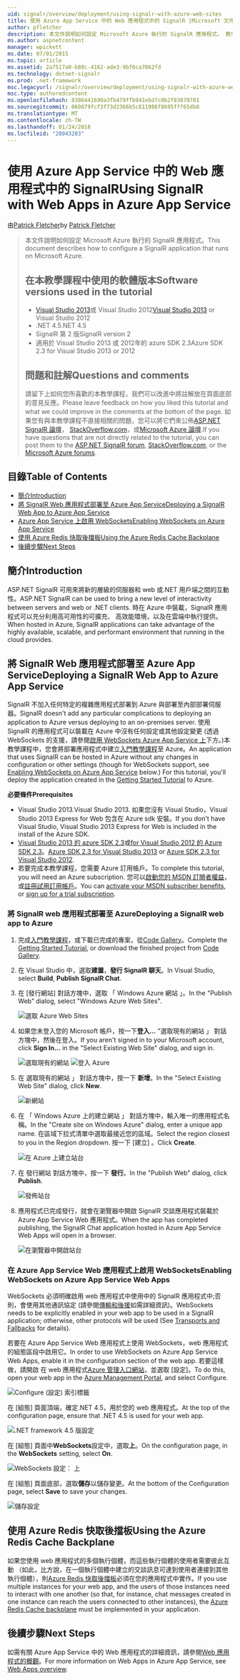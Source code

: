 ```yaml
---
uid: signalr/overview/deployment/using-signalr-with-azure-web-sites
title: 使用 Azure App Service 中的 Web 應用程式中的 SignalR |Microsoft 文件
author: pfletcher
description: 本文件說明如何設定 Microsoft Azure 執行的 SignalR 應用程式。 教學課程中的軟體版本可用，Visual Studio 2013 或 Vis....
ms.author: aspnetcontent
manager: wpickett
ms.date: 07/01/2015
ms.topic: article
ms.assetid: 2a7517a0-b88c-4162-ade3-9bf6ca7062fd
ms.technology: dotnet-signalr
ms.prod: .net-framework
msc.legacyurl: /signalr/overview/deployment/using-signalr-with-azure-web-sites
msc.type: authoredcontent
ms.openlocfilehash: 8386441690a3fb479ffb941ebd7c0b2f83870781
ms.sourcegitcommit: 060879fcf3f73d2366b5c811986f8695fff65db8
ms.translationtype: MT
ms.contentlocale: zh-TW
ms.lasthandoff: 01/24/2018
ms.locfileid: "28043203"
---
```

<a name="using-signalr-with-web-apps-in-azure-app-service"></a><span data-ttu-id="d8865-104">使用 Azure App Service 中的 Web 應用程式中的 SignalR</span><span class="sxs-lookup"><span data-stu-id="d8865-104">Using SignalR with Web Apps in Azure App Service</span></span>
====================
<span data-ttu-id="d8865-105">由[Patrick Fletcher](https://github.com/pfletcher)</span><span class="sxs-lookup"><span data-stu-id="d8865-105">by [Patrick Fletcher](https://github.com/pfletcher)</span></span>

> <span data-ttu-id="d8865-106">本文件說明如何設定 Microsoft Azure 執行的 SignalR 應用程式。</span><span class="sxs-lookup"><span data-stu-id="d8865-106">This document describes how to configure a SignalR application that runs on Microsoft Azure.</span></span>
> 
> ## <a name="software-versions-used-in-the-tutorial"></a><span data-ttu-id="d8865-107">在本教學課程中使用的軟體版本</span><span class="sxs-lookup"><span data-stu-id="d8865-107">Software versions used in the tutorial</span></span>
> 
> 
> - <span data-ttu-id="d8865-108">[Visual Studio 2013](https://www.microsoft.com/visualstudio/eng/2013-downloads)或 Visual Studio 2012</span><span class="sxs-lookup"><span data-stu-id="d8865-108">[Visual Studio 2013](https://www.microsoft.com/visualstudio/eng/2013-downloads) or Visual Studio 2012</span></span>
> - <span data-ttu-id="d8865-109">.NET 4.5</span><span class="sxs-lookup"><span data-stu-id="d8865-109">.NET 4.5</span></span>
> - <span data-ttu-id="d8865-110">SignalR 第 2 版</span><span class="sxs-lookup"><span data-stu-id="d8865-110">SignalR version 2</span></span>
> - <span data-ttu-id="d8865-111">適用於 Visual Studio 2013 或 2012年的 azure SDK 2.3</span><span class="sxs-lookup"><span data-stu-id="d8865-111">Azure SDK 2.3 for Visual Studio 2013 or 2012</span></span>
>   
> 
> 
> ## <a name="questions-and-comments"></a><span data-ttu-id="d8865-112">問題和註解</span><span class="sxs-lookup"><span data-stu-id="d8865-112">Questions and comments</span></span>
> 
> <span data-ttu-id="d8865-113">請留下上如何您所喜歡的本教學課程，我們可以改進中將註解放在頁面底部的意見反應。</span><span class="sxs-lookup"><span data-stu-id="d8865-113">Please leave feedback on how you liked this tutorial and what we could improve in the comments at the bottom of the page.</span></span> <span data-ttu-id="d8865-114">如果您有與本教學課程不直接相關的問題，您可以將它們來公佈[ASP.NET SignalR 論壇](https://forums.asp.net/1254.aspx/1?ASP+NET+SignalR)， [StackOverflow.com](http://stackoverflow.com/)，或[Microsoft Azure 論壇](https://social.msdn.microsoft.com/Forums/windowsazure/home?category=windowsazureplatform).</span><span class="sxs-lookup"><span data-stu-id="d8865-114">If you have questions that are not directly related to the tutorial, you can post them to the [ASP.NET SignalR forum](https://forums.asp.net/1254.aspx/1?ASP+NET+SignalR), [StackOverflow.com](http://stackoverflow.com/), or the [Microsoft Azure forums](https://social.msdn.microsoft.com/Forums/windowsazure/home?category=windowsazureplatform).</span></span>


## <a name="table-of-contents"></a><span data-ttu-id="d8865-115">目錄</span><span class="sxs-lookup"><span data-stu-id="d8865-115">Table of Contents</span></span>

- [<span data-ttu-id="d8865-116">簡介</span><span class="sxs-lookup"><span data-stu-id="d8865-116">Introduction</span></span>](#introduction)
- [<span data-ttu-id="d8865-117">將 SignalR Web 應用程式部署至 Azure App Service</span><span class="sxs-lookup"><span data-stu-id="d8865-117">Deploying a SignalR Web App to Azure App Service</span></span>](#deploying)
- [<span data-ttu-id="d8865-118">Azure App Service 上啟用 WebSockets</span><span class="sxs-lookup"><span data-stu-id="d8865-118">Enabling WebSockets on Azure App Service</span></span>](#websocket)
- [<span data-ttu-id="d8865-119">使用 Azure Redis 快取後擋板</span><span class="sxs-lookup"><span data-stu-id="d8865-119">Using the Azure Redis Cache Backplane</span></span>](#backplane)
- [<span data-ttu-id="d8865-120">後續步驟</span><span class="sxs-lookup"><span data-stu-id="d8865-120">Next Steps</span></span>](#nextsteps)

<a id="introduction"></a>
## <a name="introduction"></a><span data-ttu-id="d8865-121">簡介</span><span class="sxs-lookup"><span data-stu-id="d8865-121">Introduction</span></span>

<span data-ttu-id="d8865-122">ASP.NET SignalR 可用來將新的層級的伺服器和 web 或.NET 用戶端之間的互動性。</span><span class="sxs-lookup"><span data-stu-id="d8865-122">ASP.NET SignalR can be used to bring a new level of interactivity between servers and web or .NET clients.</span></span> <span data-ttu-id="d8865-123">時在 Azure 中裝載，SignalR 應用程式可以充分利用高可用性的可擴充、 高效能環境，以及在雲端中執行提供。</span><span class="sxs-lookup"><span data-stu-id="d8865-123">When hosted in Azure, SignalR applications can take advantage of the highly available, scalable, and performant environment that running in the cloud provides.</span></span>

<a id="deploying"></a>
## <a name="deploying-a-signalr-web-app-to-azure-app-service"></a><span data-ttu-id="d8865-124">將 SignalR Web 應用程式部署至 Azure App Service</span><span class="sxs-lookup"><span data-stu-id="d8865-124">Deploying a SignalR Web App to Azure App Service</span></span>

<span data-ttu-id="d8865-125">SignalR 不加入任何特定的複雜應用程式部署到 Azure 與部署至內部部署伺服器。</span><span class="sxs-lookup"><span data-stu-id="d8865-125">SignalR doesn't add any particular complications to deploying an application to Azure versus deploying to an on-premises server.</span></span> <span data-ttu-id="d8865-126">使用 SignalR 的應用程式可以裝載在 Azure 中沒有任何設定或其他設定變更 (透過 WebSockets 的支援，請參閱[啟用 WebSockets Azure App Service 上](#websocket)下方。)本教學課程中，您會將部署應用程式中建立[入門教學課程](../getting-started/tutorial-getting-started-with-signalr.md)至 Azure。</span><span class="sxs-lookup"><span data-stu-id="d8865-126">An application that uses SignalR can be hosted in Azure without any changes in configuration or other settings (though for WebSockets support, see [Enabling WebSockets on Azure App Service](#websocket) below.) For this tutorial, you'll deploy the application created in the [Getting Started Tutorial](../getting-started/tutorial-getting-started-with-signalr.md) to Azure.</span></span>

<span data-ttu-id="d8865-127">**必要條件**</span><span class="sxs-lookup"><span data-stu-id="d8865-127">**Prerequisites**</span></span>

- <span data-ttu-id="d8865-128">Visual Studio 2013.</span><span class="sxs-lookup"><span data-stu-id="d8865-128">Visual Studio 2013.</span></span> <span data-ttu-id="d8865-129">如果您沒有 Visual Studio，Visual Studio 2013 Express for Web 包含在 Azure sdk 安裝。</span><span class="sxs-lookup"><span data-stu-id="d8865-129">If you don't have Visual Studio, Visual Studio 2013 Express for Web is included in the install of the Azure SDK.</span></span>
- <span data-ttu-id="d8865-130">[Visual Studio 2013 的 azure SDK 2.3](https://go.microsoft.com/fwlink/?linkid=324322&clcid=0x409)或[for Visual Studio 2012 的 Azure SDK 2.3](https://go.microsoft.com/fwlink/p/?linkid=323511)。</span><span class="sxs-lookup"><span data-stu-id="d8865-130">[Azure SDK 2.3 for Visual Studio 2013](https://go.microsoft.com/fwlink/?linkid=324322&clcid=0x409) or [Azure SDK 2.3 for Visual Studio 2012](https://go.microsoft.com/fwlink/p/?linkid=323511).</span></span>
- <span data-ttu-id="d8865-131">若要完成本教學課程，您需要 Azure 訂用帳戶。</span><span class="sxs-lookup"><span data-stu-id="d8865-131">To complete this tutorial, you will need an Azure subscription.</span></span> <span data-ttu-id="d8865-132">您可以[啟動您的 MSDN 訂閱者權益](https://azure.microsoft.com/pricing/member-offers/msdn-benefits-details/)，或[註冊試用訂用帳戶](https://azure.microsoft.com/pricing/free-trial/)。</span><span class="sxs-lookup"><span data-stu-id="d8865-132">You can [activate your MSDN subscriber benefits](https://azure.microsoft.com/pricing/member-offers/msdn-benefits-details/), or [sign up for a trial subscription](https://azure.microsoft.com/pricing/free-trial/).</span></span>

### <a name="deploying-a-signalr-web-app-to-azure"></a><span data-ttu-id="d8865-133">將 SignalR web 應用程式部署至 Azure</span><span class="sxs-lookup"><span data-stu-id="d8865-133">Deploying a SignalR web app to Azure</span></span>

1. <span data-ttu-id="d8865-134">完成[入門教學課程](../getting-started/tutorial-getting-started-with-signalr.md)，或下載已完成的專案，從[Code Gallery](https://code.msdn.microsoft.com/SignalR-Getting-Started-b9d18aa9)。</span><span class="sxs-lookup"><span data-stu-id="d8865-134">Complete the [Getting Started Tutorial](../getting-started/tutorial-getting-started-with-signalr.md), or download the finished project from [Code Gallery](https://code.msdn.microsoft.com/SignalR-Getting-Started-b9d18aa9).</span></span>
2. <span data-ttu-id="d8865-135">在 Visual Studio 中，選取**建置**，**發行 SignalR 聊天**。</span><span class="sxs-lookup"><span data-stu-id="d8865-135">In Visual Studio, select **Build**, **Publish SignalR Chat**.</span></span>
3. <span data-ttu-id="d8865-136">在 [發行網站] 對話方塊中，選取 「 Windows Azure 網站 」。</span><span class="sxs-lookup"><span data-stu-id="d8865-136">In the "Publish Web" dialog, select "Windows Azure Web Sites".</span></span>

    ![選取 Azure Web Sites](using-signalr-with-azure-web-sites/_static/image1.png)
4. <span data-ttu-id="d8865-138">如果您未登入您的 Microsoft 帳戶，按一下**登入...** "選取現有的網站 」 對話方塊中，然後在登入。</span><span class="sxs-lookup"><span data-stu-id="d8865-138">If you aren't signed in to your Microsoft account, click **Sign In...** in the "Select Existing Web Site" dialog, and sign in.</span></span>

    ![選取現有的網站](using-signalr-with-azure-web-sites/_static/image2.png)    ![登入 Azure](using-signalr-with-azure-web-sites/_static/image3.png)
5. <span data-ttu-id="d8865-141">在 選取現有的網站 」 對話方塊中，按一下 **新增**。</span><span class="sxs-lookup"><span data-stu-id="d8865-141">In the "Select Existing Web Site" dialog, click **New**.</span></span>

    ![新網站](using-signalr-with-azure-web-sites/_static/image4.png)
6. <span data-ttu-id="d8865-143">在 「 Windows Azure 上的建立網站 」 對話方塊中，輸入唯一的應用程式名稱。</span><span class="sxs-lookup"><span data-stu-id="d8865-143">In the "Create site on Windows Azure" dialog, enter a unique app name.</span></span> <span data-ttu-id="d8865-144">在區域下拉式清單中選取最接近您的區域。</span><span class="sxs-lookup"><span data-stu-id="d8865-144">Select the region closest to you in the Region dropdown.</span></span> <span data-ttu-id="d8865-145">按一下 [建立] 。</span><span class="sxs-lookup"><span data-stu-id="d8865-145">Click **Create**.</span></span>

    ![在 Azure 上建立站台](using-signalr-with-azure-web-sites/_static/image5.png)
7. <span data-ttu-id="d8865-147">在 發行網站 對話方塊中，按一下 **發行**。</span><span class="sxs-lookup"><span data-stu-id="d8865-147">In the "Publish Web" dialog, click **Publish**.</span></span>

    ![發佈站台](using-signalr-with-azure-web-sites/_static/image6.png)
8. <span data-ttu-id="d8865-149">應用程式已完成發行，就會在瀏覽器中開啟 SignalR 交談應用程式裝載於 Azure App Service Web 應用程式。</span><span class="sxs-lookup"><span data-stu-id="d8865-149">When the app has completed publishing, the SignalR Chat application hosted in Azure App Service Web Apps will open in a browser.</span></span>

    ![在瀏覽器中開啟站台](using-signalr-with-azure-web-sites/_static/image7.png)

<a id="websocket"></a>
### <a name="enabling-websockets-on-azure-app-service-web-apps"></a><span data-ttu-id="d8865-151">在 Azure App Service Web 應用程式上啟用 WebSockets</span><span class="sxs-lookup"><span data-stu-id="d8865-151">Enabling WebSockets on Azure App Service Web Apps</span></span>

<span data-ttu-id="d8865-152">WebSockets 必須明確啟用 web 應用程式中使用中的 SignalR 應用程式中;否則，會使用其他通訊協定 (請參閱[傳輸和後援](../getting-started/introduction-to-signalr.md#transports)如需詳細資訊)。</span><span class="sxs-lookup"><span data-stu-id="d8865-152">WebSockets needs to be explicitly enabled in your web app to be used in a SignalR application; otherwise, other protocols will be used (See [Transports and Fallbacks](../getting-started/introduction-to-signalr.md#transports) for details).</span></span>

<span data-ttu-id="d8865-153">若要在 Azure App Service Web 應用程式上使用 WebSockets，web 應用程式的組態區段中啟用它。</span><span class="sxs-lookup"><span data-stu-id="d8865-153">In order to use WebSockets on Azure App Service Web Apps, enable it in the configuration section of the web app.</span></span> <span data-ttu-id="d8865-154">若要這樣做，請開啟 在 web 應用程式[Azure 管理入口網站](https://manage.windowsazure.com/)，並選取 [設定]。</span><span class="sxs-lookup"><span data-stu-id="d8865-154">To do this, open your web app in the [Azure Management Portal](https://manage.windowsazure.com/), and select Configure.</span></span>

![Configure (設定) 索引標籤](using-signalr-with-azure-web-sites/_static/image8.png)

<span data-ttu-id="d8865-156">在 [組態] 頁面頂端，確定.NET 4.5，用於您的 web 應用程式。</span><span class="sxs-lookup"><span data-stu-id="d8865-156">At the top of the configuration page, ensure that .NET 4.5 is used for your web app.</span></span>

![.NET framework 4.5 版設定](using-signalr-with-azure-web-sites/_static/image9.png)

<span data-ttu-id="d8865-158">在 [組態] 頁面中**WebSockets**設定中，選取**上**。</span><span class="sxs-lookup"><span data-stu-id="d8865-158">On the configuration page, in the **WebSockets** setting, select **On**.</span></span>

![WebSockets 設定： 上](using-signalr-with-azure-web-sites/_static/image10.png)

<span data-ttu-id="d8865-160">在 [組態] 頁面底部，選取**儲存**以儲存變更。</span><span class="sxs-lookup"><span data-stu-id="d8865-160">At the bottom of the Configuration page, select **Save** to save your changes.</span></span>

![儲存設定](using-signalr-with-azure-web-sites/_static/image11.png)

<a id="backplane"></a>
## <a name="using-the-azure-redis-cache-backplane"></a><span data-ttu-id="d8865-162">使用 Azure Redis 快取後擋板</span><span class="sxs-lookup"><span data-stu-id="d8865-162">Using the Azure Redis Cache Backplane</span></span>

<span data-ttu-id="d8865-163">如果您使用 web 應用程式的多個執行個體，而這些執行個體的使用者需要彼此互動 （如此，比方說，在一個執行個體中建立的交談訊息可達到使用者連接到其他執行個體），則[Azure Redis 快取後擋板](../performance/scaleout-with-redis.md)必須在您的應用程式中實作。</span><span class="sxs-lookup"><span data-stu-id="d8865-163">If you use multiple instances for your web app, and the users of those instances need to interact with one another (so that, for instance, chat messages created in one instance can reach the users connected to other instances), the [Azure Redis Cache backplane](../performance/scaleout-with-redis.md) must be implemented in your application.</span></span>

<a id="nextsteps"></a>
## <a name="next-steps"></a><span data-ttu-id="d8865-164">後續步驟</span><span class="sxs-lookup"><span data-stu-id="d8865-164">Next Steps</span></span>

<span data-ttu-id="d8865-165">如需有關 Azure App Service 中的 Web 應用程式的詳細資訊，請參閱[Web 應用程式的概觀](https://azure.microsoft.com/documentation/articles/app-service-web-overview/)。</span><span class="sxs-lookup"><span data-stu-id="d8865-165">For more information on Web Apps in Azure App Service, see [Web Apps overview](https://azure.microsoft.com/documentation/articles/app-service-web-overview/).</span></span>
